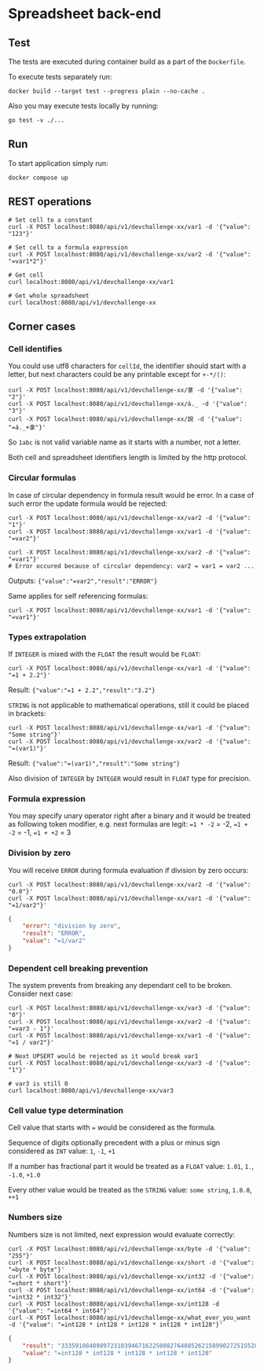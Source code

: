 # Spreadsheet back-end

## Test

The tests are executed during container build as a part of the `Dockerfile`.

To execute tests separately run:
```
docker build --target test --progress plain --no-cache .
```

Also you may execute tests locally by running:

```
go test -v ./...
```

## Run

To start application simply run:

```
docker compose up
```

## REST operations

```
# Set cell to a constant
curl -X POST localhost:8080/api/v1/devchallenge-xx/var1 -d '{"value": "123"}'

# Set cell to a formula expression
curl -X POST localhost:8080/api/v1/devchallenge-xx/var2 -d '{"value": "=var1*2"}'

# Get cell
curl localhost:8080/api/v1/devchallenge-xx/var1

# Get whole spreadsheet
curl localhost:8080/api/v1/devchallenge-xx
```

## Corner cases

### Cell identifies

You could use utf8 characters for `cellId`, the identifier should start with a
letter, but next characters could be any printable except for `+-*/()`:
```
curl -X POST localhost:8080/api/v1/devchallenge-xx/拿 -d '{"value": "2"}'
curl -X POST localhost:8080/api/v1/devchallenge-xx/á._ -d '{"value": "3"}'
curl -X POST localhost:8080/api/v1/devchallenge-xx/說 -d '{"value": "=á._+拿"}'
```

So `1abc` is not valid variable name as it starts with a number, not a letter.

Both cell and spreadsheet identifiers length is limited by the http protocol.

### Circular formulas

In case of circular dependency in formula result would be error. In a case of
such error the update formula would be rejected:
```
curl -X POST localhost:8080/api/v1/devchallenge-xx/var2 -d '{"value": "1"}'
curl -X POST localhost:8080/api/v1/devchallenge-xx/var1 -d '{"value": "=var2"}'

curl -X POST localhost:8080/api/v1/devchallenge-xx/var2 -d '{"value": "=var1"}'
# Error occured because of circular dependency: var2 = var1 = var2 ...
```

Outputs: `{"value":"=var2","result":"ERROR"}`

Same applies for self referencing formulas:
```
curl -X POST localhost:8080/api/v1/devchallenge-xx/var1 -d '{"value": "=var1"}'
```

### Types extrapolation

If `INTEGER` is mixed with the `FLOAT` the result would be `FLOAT`:
```
curl -X POST localhost:8080/api/v1/devchallenge-xx/var1 -d '{"value": "=1 + 2.2"}'
```
Result: `{"value":"=1 + 2.2","result":"3.2"}`

`STRING` is not applicable to mathematical operations, still it could be placed in brackets: 
```
curl -X POST localhost:8080/api/v1/devchallenge-xx/var1 -d '{"value": "Some string"}'
curl -X POST localhost:8080/api/v1/devchallenge-xx/var2 -d '{"value": "=(var1)"}'
```
Result: `{"value":"=(var1)","result":"Some string"}`

Also division of `INTEGER` by `INTEGER` would result in `FLOAT` type for precision.

### Formula expression

You may specify unary operator right after a binary and it would be treated as
following token modifier, e.g. next formulas are legit: `=1 * -2` = -2,
`=1 + -2` = -1, `=1 + +2` = 3

### Division by zero

You will receive `ERROR` during formula evaluation if division by zero occurs:

```
curl -X POST localhost:8080/api/v1/devchallenge-xx/var2 -d '{"value": "0.0"}'
curl -X POST localhost:8080/api/v1/devchallenge-xx/var1 -d '{"value": "=1/var2"}'
```

```json
{
    "error": "division by zero",
    "result": "ERROR",
    "value": "=1/var2"
}
```

### Dependent cell breaking prevention

The system prevents from breaking any dependant cell to be broken. Consider next case:
```
curl -X POST localhost:8080/api/v1/devchallenge-xx/var3 -d '{"value": "0"}'
curl -X POST localhost:8080/api/v1/devchallenge-xx/var2 -d '{"value": "=var3 - 1"}'
curl -X POST localhost:8080/api/v1/devchallenge-xx/var1 -d '{"value": "=1 / var2"}'

# Next UPSERT would be rejected as it would break var1
curl -X POST localhost:8080/api/v1/devchallenge-xx/var3 -d '{"value": "1"}'

# var3 is still 0
curl localhost:8080/api/v1/devchallenge-xx/var3
```

### Cell value type determination

Cell value that starts with `=` would be considered as the formula.

Sequence of digits optionally precedent with a plus or minus sign considered as
`INT` value: `1`, `-1`, `+1`

If a number has fractional part it would be treated as a `FLOAT`
value: `1.01`, `1.`, `-1.0`, `+1.0`

Every other value would be treated as the `STRING` value: `some string`, `1.0.0`,
`++1`

### Numbers size

Numbers size is not limited, next expression would evaluate correctly:
```
curl -X POST localhost:8080/api/v1/devchallenge-xx/byte -d '{"value": "255"}'
curl -X POST localhost:8080/api/v1/devchallenge-xx/short -d '{"value": "=byte * byte"}'
curl -X POST localhost:8080/api/v1/devchallenge-xx/int32 -d '{"value": "=short * short"}'
curl -X POST localhost:8080/api/v1/devchallenge-xx/int64 -d '{"value": "=int32 * int32"}'
curl -X POST localhost:8080/api/v1/devchallenge-xx/int128 -d '{"value": "=int64 * int64"}'
curl -X POST localhost:8080/api/v1/devchallenge-xx/what_ever_you_want -d '{"value": "=int128 * int128 * int128 * int128 * int128"}'
```

```json
{
    "result": "3335910840989723103946716225008276488526215899027251552832106642768471211926062170159900171395553219118558904881722547998563003168023964769375828837692267436754178788760327734053134918212890625",
    "value": "=int128 * int128 * int128 * int128 * int128"
}
```
